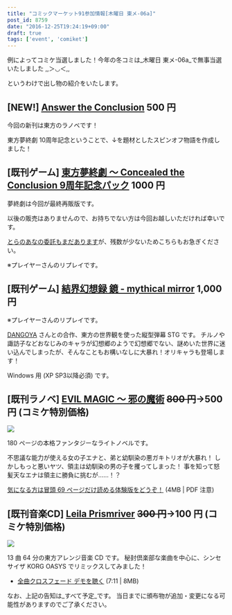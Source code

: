 ```yaml
---
title: "コミックマーケット91参加情報[木曜日 東メ-06a]"
post_id: 8759
date: "2016-12-25T19:24:19+09:00"
draft: true
tags: ['event', 'comiket']
---
```


例によってコミケ当選しました！今年の冬コミは_木曜日 東メ-06a_で無事当選いたしました ,,＞◡＜,,

というわけで出し物の紹介をいたします。

## [NEW!] [Answer the Conclusion](https://danmaq.com/answer-the-conclusion) 500 円

今回の新刊は東方のラノベです！

東方夢終劇 10周年記念ということで、↓を題材としたスピンオフ物語を作成しました！

## [既刊ゲーム] [東方夢終劇 ～ Concealed the Conclusion 9周年記念パック](https://danmaq.com/!/thC) 1000 円

夢終劇は今回が最終再販版です。

以後の販売はありませんので、お持ちでない方は今回お越しいただければ幸いです。

[とらのあなの委託もまだあります](http://www.toranoana.jp/mailorder/article/04/0030/38/09/040030380928.html)が、残数が少ないためこちらもお急ぎください。

※プレイヤーさんのリプレイです。

## [既刊ゲーム] [結界幻想録 鏡 - mythical mirror](http://kagaminer.in/) 1,000 円

※プレイヤーさんのリプレイです。

[DANGOYA](http://dangoya.moo.jp/) さんとの合作、東方の世界観を使った縦型弾幕 STG です。
チルノや諏訪子などおなじみのキャラが幻想郷のようで幻想郷でない、謎めいた世界に迷い込んでしまったが、そんなこともお構いなしに大暴れ！オリキャラも登場します！

Windows 用 (XP SP3以降必須) です。

## [既刊ラノベ] [EVIL MAGIC ～ 邪の魔術](https://danmaq.com/evilmagic) ~~800 円~~→500 円 (コミケ特別価格)

![](https://danmaq.com/wp-content/uploads/2012/11/em_POP.png)

180 ページの本格ファンタジーなライトノベルです。

不思議な能力が使える女の子エナと、弟と幼馴染の悪ガキトリオが大暴れ！
しかしもっと悪いヤツ、領主は幼馴染の男の子を攫ってしまった！
事を知って怒髪天なエナは領主に勝負に挑むが……！？

[気になる方は冒頭 69 ページだけ読める体験版をどうぞ！](https://danmaq.com/filez/em_trial.pdf) (4MB | PDF 注意)

## [既刊音楽CD] [Leila Prismriver](https://danmaq.com/!/leila/) ~~300 円~~→100 円 (コミケ特別価格)

![](https://danmaq.com/wp-content/uploads/2012/11/leila1-300x296.jpg)

13 曲 64 分の東方アレンジ音楽 CD です。
秘封倶楽部な楽曲を中心に、シンセサイザ KORG OASYS でリミックスしてみました！

* [全曲クロスフェード デモを聴く](https://danmaq.com/!/leila/x.mp3) (7:11 | 8MB)

なお、上記の告知は_すべて予定_です。
当日までに頒布物が追加・変更になる可能性がありますのでご了承ください。
